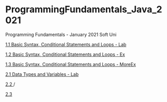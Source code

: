 # ProgrammingFundamentals_Java_2021 
Programming Fundamentals - January 2021 Soft Uni

[1.1 Basic Syntax, Conditional Statements and Loops - Lab](/BasicSyntaxConditionalStatementsLoopsLab)

[1.2 Basic Syntax, Conditional Statements and Loops - Ex](/BasicSyntaxConditionalStatementsLoopsEx)

[1.3 Basic Syntax, Conditional Statements and Loops - MoreEx](/BasicSyntaxConditionalStatementsLoopsMoreEx/)

[2.1 Data Types and Variables - Lab](/)

[2.2 ]()/

[2.3 ](/)
